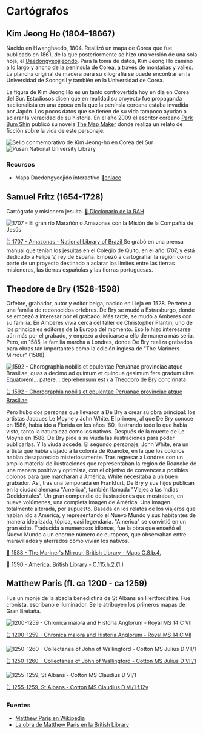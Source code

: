 # Cartógrafos

## Kim Jeong Ho (1804–1866?)

Nacido en Hwanghaedo, 1804. Reailizó un mapa de Corea que fue publicado en 1861, de la que posteriormente se hizo una versión de una sola hoja, el [Daedongyeojijeondo](https://en.wikipedia.org/wiki/Daedongyeojido). Para la toma de datos, Kim Jeong Ho caminó a lo largo y ancho de la península de Corea, a través de montañas y valles. La plancha original de madera para su xilografía se puede encontrar en la Universidad de Soongsil y también en la Universidad de Corea.

La figura de Kim Jeong Ho es un tanto controvertida hoy en día en Corea del Sur. Estudiosos dicen que en realidad su proyecto fue propaganda naciionalista en una época en la que la penínsla coreana estaba invadida por Japón. Los pocos datos que se tienen de su vida tampoco ayudan a aclarar la veracidad de su historia. En el año 2009 el escritor coreano [Park Bum Shin](https://es.wikipedia.org/wiki/Park_Bumsin) publicó su novela [The Map Maker](https://koreanliteraturenow.com/fiction/reviews/park-bum-shin-geographer-who-pulled-miracle-map-maker-park-bum-shin) donde realiza un relato de ficción sobre la vida de este personaje.

![Sello conmemorativo de Kim Jeong-ho en Corea del Sur](img/Jeong-ho-sello.jpg)
![Pusan National University Library](img/Jeong-ho-mapa.jpg)

### Recursos

* Mapa Daedongyeojido interactivo 🔗[enlace](http://kostma.aks.ac.kr/e-map/mapSearch_AN.aspx?lang=ko&mType=anciNm&sType=anSearch&sWord=)



## Samuel Fritz (1654-1728)

Cartógrafo y misionero jesuita. [📕 Diccionario de la RAH](http://dbe.rah.es/biografias/17895/samuel-fritz)

![1707 - El gran río Marañón o Amazonas con la Misión de la Compañía de Jesús](img/fritz-amazonas.jpg)

[👆 1707 - Amazonas - National Library of Brazil ](https://www.wdl.org/es/item/1137/) Se grabó en una prensa manual que tenían los jesuitas en el Colegio de Quito, en el año 1707, y está dedicado a Felipe V, rey de España. Empezó a cartografiar la región como parte de un proyecto destinado a aclarar los límites entre las tierras misioneras, las tierras españolas y las tierras portuguesas. 

## Theodore de Bry (1528-1598)

Orfebre, grabador, autor y editor belga, nacido en Lieja en 1528. Pertene a una familia de reconocidos orfebres. De Bry se mudó a Estrasburgo, donde se empezó a interesar por el grabado. Más tarde, se mudó a Amberes con su familia. En Amberes vivía cerca del taller de Christopher Plantin, uno de los principales editores de la Europa del momento. Eso le hizo interesarse aún más por el grabado, y empezó a dedicarse a ello de manera más seria. Pero, en 1585, la familia marcha a Londres, donde De Bry realiza grabados para obras tan importantes como la edición inglesa de "The Mariners Mirrour" (1588).

![1592 - Chorographia nobilis et opulentae Peruanae provinciae atque Brasiliae, quas a decimo ad quintum et quinqua gesimum fere gradum ultra Equatorem... patere... deprehensum est / a Theodoro de Bry concinnata](img/bry-america.jpg)

[👆 1592 - Chorographia nobilis et opulentae Peruanae provinciae atque Brasiliae](https://gallica.bnf.fr/ark:/12148/btv1b8446665f)

Pero hubo dos personas que llevaron a De Bry a crear su obra principal: los artistas Jacques Le Moyne y John White. El primero, al que De Bry conoce en 1586, había ido a Florida en los años '60, ilustrando todo lo que había visto, tanto la naturaleza como los nativos. Después de la muerte de Le Moyne en 1588, De Bry pide a su viuda las ilustraciones para poder publicarlas. Y la viuda accede. El segundo personaje, John White, era un artista que había viajado a la colonia de Roanoke, en la que los colonos habían desaparecido misteriosamente. Tras regresar a Londres con un amplio material de ilustraciones que representaban la región de Roanoke de una manera positiva y optimista, con el objetivo de convencer a posibles colonos para que marcharan a América, White necesitaba a un buen grabador. Así, tras una temporada en Frankfurt, De Bry y sus hijos publican en la ciudad alemana "America", también llamada "Viajes a las Indias Occidentales". Un gran compendio de ilustraciones que mostraban, en nueve volúmenes, una completa imagen de América. Una imagen totalmente alterada, por supuesto. Basada en los relatos de los viajeros que habían ido a América, y representando el Nuevo Mundo y sus habitantes de manera idealizada, tópica, casi legendaria. "America" se convirtió en un gran éxito. Traducida a numerosos idiomas, fue la obra que enseñó el Nuevo Mundo a un enorme número de europeos, que observaban entre maravillados y aterrados cómo vivían los nativos.

[🔗 1588 - The Mariner's Mirrour, British Library - Maps C.8.b.4. ](https://www.bl.uk/collection-items/the-mariners-mirrour-1588)

[🔗 1590 - America, British Library - C.115.h.2.(1.) ](https://www.bl.uk/collection-items/engravings-of-native-americans-and-europeans-in-de-brys-america)

## Matthew Paris (fl. ca 1200 - ca 1259)

Fue un monje de la abadía benedictina de St Albans en Hertfordshire. Fue cronista, escribano e iluminador. Se le atribuyen los primeros mapas de Gran Bretaña.

![1200-1259 -  Chronica maiora and Historia Anglorum - Royal MS 14 C VII](img/matthewparis-england.jpg)

[👆 1200-1259 -  Chronica maiora and Historia Anglorum - Royal MS 14 C VII](https://www.bl.uk/manuscripts/Viewer.aspx?ref=royal_ms_14_c_vii_f001v)

![1250-1260 -  Collectanea of John of Wallingford - Cotton MS Julius D VII/1](img/matthewparis-england2.jpg)

[👆 1250-1260 -  Collectanea of John of Wallingford - Cotton MS Julius D VII/1](https://www.bl.uk/manuscripts/Viewer.aspx?ref=cotton_ms_julius_d_vii!1_f001r)

![1255-1259, St Albans - Cotton MS Claudius D VI/1](img/matthewparis-england3.jpg)

[👆 1255-1259, St Albans - Cotton MS Claudius D VI/1 f.12v](https://www.bl.uk/manuscripts/Viewer.aspx?ref=cotton_ms_claudius_d_vi!1_f012r)

### Fuentes

* [Matthew Paris en Wikipedia](https://en.wikipedia.org/wiki/Matthew_Paris)
* [La obra de Matthew Paris en la British Library](https://blogs.bl.uk/digitisedmanuscripts/2020/07/the-maps-of-matthew-paris.html)